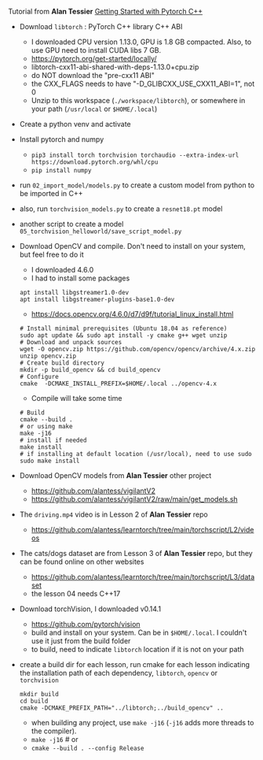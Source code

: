 
Tutorial from **Alan Tessier** [Getting Started with Pytorch C++](https://www.youtube.com/watch?v=IOv9X5q9lf0&list=PLZAGo22la5t4UWx37MQDpXPFX3rTOGO3k)

- Download `libtorch` : PyTorch C++ library C++ ABI
    - I downloaded CPU version 1.13.0, GPU is 1.8 GB compacted. Also, to use GPU need to install CUDA libs 7 GB.
    - https://pytorch.org/get-started/locally/
    - libtorch-cxx11-abi-shared-with-deps-1.13.0+cpu.zip
    - do NOT download the "pre-cxx11 ABI"
    - the CXX_FLAGS needs to have "-D_GLIBCXX_USE_CXX11_ABI=1", not 0
    - Unzip to this workspace (`./workspace/libtorch`), or somewhere in your path (`/usr/local` or `$HOME/.local`)
- Create a python venv and activate
- Install pytorch and numpy
    - `pip3 install torch torchvision torchaudio --extra-index-url https://download.pytorch.org/whl/cpu`
    - `pip install numpy`
- run `02_import_model/models.py` to create a custom model from python to be imported in C++
- also, run `torchvision_models.py` to create a `resnet18.pt` model
- another script to create a model `05_torchvision_helloworld/save_script_model.py`
- Download OpenCV and compile. Don't need to install on your system, but feel free to do it  
    - I downloaded 4.6.0  
    - I had to install some packages  

    ```shell
    apt install libgstreamer1.0-dev
    apt install libgstreamer-plugins-base1.0-dev
    ```
    - https://docs.opencv.org/4.6.0/d7/d9f/tutorial_linux_install.html  
    ```shell
    # Install minimal prerequisites (Ubuntu 18.04 as reference)
    sudo apt update && sudo apt install -y cmake g++ wget unzip
    # Download and unpack sources
    wget -O opencv.zip https://github.com/opencv/opencv/archive/4.x.zip
    unzip opencv.zip
    # Create build directory
    mkdir -p build_opencv && cd build_opencv
    # Configure
    cmake  -DCMAKE_INSTALL_PREFIX=$HOME/.local ../opencv-4.x
    ```
    - Compile will take some time
    ```shell
    # Build
    cmake --build .
    # or using make
    make -j16
    # install if needed
    make install
    # if installing at default location (/usr/local), need to use sudo
    sudo make install
    ```
- Download OpenCV models from **Alan Tessier** other project
    - https://github.com/alantess/vigilantV2
    - https://github.com/alantess/vigilantV2/raw/main/get_models.sh
- The `driving.mp4` video is in Lesson 2 of **Alan Tessier** repo
    - https://github.com/alantess/learntorch/tree/main/torchscript/L2/videos
- The cats/dogs dataset are from Lesson 3 of **Alan Tessier** repo, but they can be found online on other websites
    - https://github.com/alantess/learntorch/tree/main/torchscript/L3/dataset
    - the lesson 04 needs C++17
- Download torchVision, I downloaded v0.14.1
    - https://github.com/pytorch/vision
    - build and install on your system. Can be in `$HOME/.local`. I couldn't use it just from the build folder
    - to build, need to indicate `libtorch` location if it is not on your path
- create a build dir for each lesson, run cmake for each lesson indicating the installation path of each dependency, `libtorch`, `opencv` or `torchvision`
    ```shell
    mkdir build
    cd build
    cmake -DCMAKE_PREFIX_PATH="../libtorch;../build_opencv" ..
    ```
    - when building any project, use `make -j16` (`-j16` adds more threads to the compiler).
    - `make -j16` # or
    - `cmake --build . --config Release`
